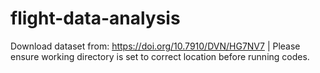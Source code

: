 # flight-data-analysis

Download dataset from: https://doi.org/10.7910/DVN/HG7NV7 | Please ensure working directory is set to correct location before running codes.
